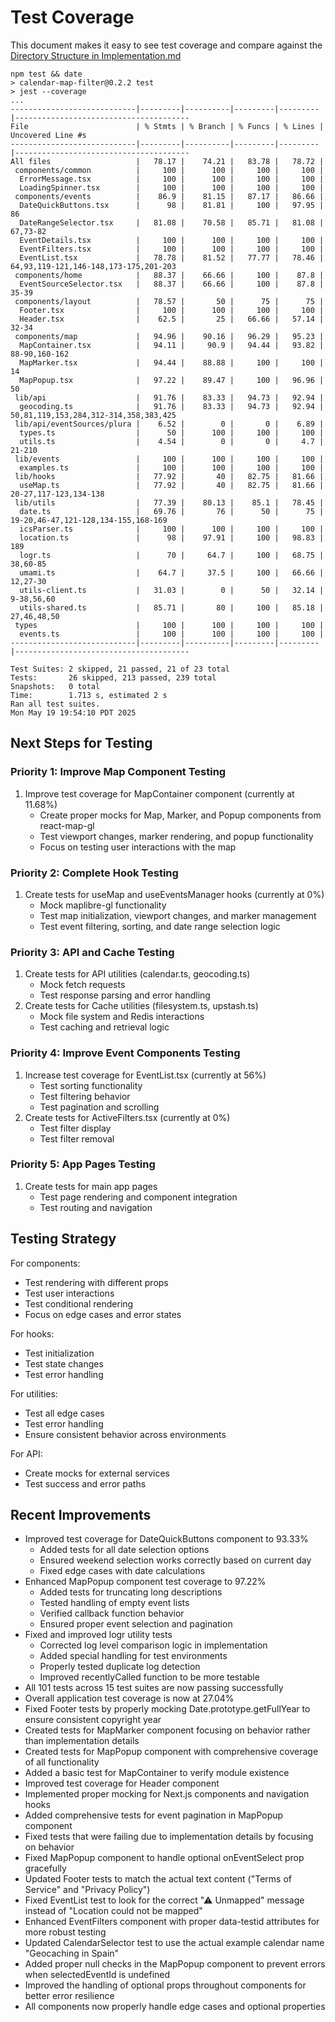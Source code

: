 # Test Coverage

This document makes it easy to see test coverage and compare against the [Directory Structure in Implementation.md](Implementation.md#directory-structure)

```
npm test && date
> calendar-map-filter@0.2.2 test
> jest --coverage
...
----------------------------|---------|----------|---------|---------|---------------------------------------
File                        | % Stmts | % Branch | % Funcs | % Lines | Uncovered Line #s
----------------------------|---------|----------|---------|---------|---------------------------------------
All files                   |   78.17 |    74.21 |   83.78 |   78.72 |
 components/common          |     100 |      100 |     100 |     100 |
  ErrorMessage.tsx          |     100 |      100 |     100 |     100 |
  LoadingSpinner.tsx        |     100 |      100 |     100 |     100 |
 components/events          |    86.9 |    81.15 |   87.17 |   86.66 |
  DateQuickButtons.tsx      |      98 |    81.81 |     100 |   97.95 | 86
  DateRangeSelector.tsx     |   81.08 |    70.58 |   85.71 |   81.08 | 67,73-82
  EventDetails.tsx          |     100 |      100 |     100 |     100 |
  EventFilters.tsx          |     100 |      100 |     100 |     100 |
  EventList.tsx             |   78.78 |    81.52 |   77.77 |   78.46 | 64,93,119-121,146-148,173-175,201-203
 components/home            |   88.37 |    66.66 |     100 |    87.8 |
  EventSourceSelector.tsx   |   88.37 |    66.66 |     100 |    87.8 | 35-39
 components/layout          |   78.57 |       50 |      75 |      75 |
  Footer.tsx                |     100 |      100 |     100 |     100 |
  Header.tsx                |    62.5 |       25 |   66.66 |   57.14 | 32-34
 components/map             |   94.96 |    90.16 |   96.29 |   95.23 |
  MapContainer.tsx          |   94.11 |     90.9 |   94.44 |   93.82 | 88-90,160-162
  MapMarker.tsx             |   94.44 |    88.88 |     100 |     100 | 14
  MapPopup.tsx              |   97.22 |    89.47 |     100 |   96.96 | 50
 lib/api                    |   91.76 |    83.33 |   94.73 |   92.94 |
  geocoding.ts              |   91.76 |    83.33 |   94.73 |   92.94 | 50,81,119,153,284,312-314,358,383,425
 lib/api/eventSources/plura |    6.52 |        0 |       0 |    6.89 |
  types.ts                  |      50 |      100 |     100 |     100 |
  utils.ts                  |    4.54 |        0 |       0 |     4.7 | 21-210
 lib/events                 |     100 |      100 |     100 |     100 |
  examples.ts               |     100 |      100 |     100 |     100 |
 lib/hooks                  |   77.92 |       40 |   82.75 |   81.66 |
  useMap.ts                 |   77.92 |       40 |   82.75 |   81.66 | 20-27,117-123,134-138
 lib/utils                  |   77.39 |    80.13 |    85.1 |   78.45 |
  date.ts                   |   69.76 |       76 |      50 |      75 | 19-20,46-47,121-128,134-155,168-169
  icsParser.ts              |     100 |      100 |     100 |     100 |
  location.ts               |      98 |    97.91 |     100 |   98.83 | 189
  logr.ts                   |      70 |     64.7 |     100 |   68.75 | 38,60-85
  umami.ts                  |    64.7 |     37.5 |     100 |   66.66 | 12,27-30
  utils-client.ts           |   31.03 |        0 |      50 |   32.14 | 9-38,56,60
  utils-shared.ts           |   85.71 |       80 |     100 |   85.18 | 27,46,48,50
 types                      |     100 |      100 |     100 |     100 |
  events.ts                 |     100 |      100 |     100 |     100 |
----------------------------|---------|----------|---------|---------|---------------------------------------

Test Suites: 2 skipped, 21 passed, 21 of 23 total
Tests:       26 skipped, 213 passed, 239 total
Snapshots:   0 total
Time:        1.713 s, estimated 2 s
Ran all test suites.
Mon May 19 19:54:10 PDT 2025
```

## Next Steps for Testing

### Priority 1: Improve Map Component Testing

1. Improve test coverage for MapContainer component (currently at 11.68%)
    - Create proper mocks for Map, Marker, and Popup components from react-map-gl
    - Test viewport changes, marker rendering, and popup functionality
    - Focus on testing user interactions with the map

### Priority 2: Complete Hook Testing

1. Create tests for useMap and useEventsManager hooks (currently at 0%)
    - Mock maplibre-gl functionality
    - Test map initialization, viewport changes, and marker management
    - Test event filtering, sorting, and date range selection logic

### Priority 3: API and Cache Testing

1. Create tests for API utilities (calendar.ts, geocoding.ts)
    - Mock fetch requests
    - Test response parsing and error handling
2. Create tests for Cache utilities (filesystem.ts, upstash.ts)
    - Mock file system and Redis interactions
    - Test caching and retrieval logic

### Priority 4: Improve Event Components Testing

1. Increase test coverage for EventList.tsx (currently at 56%)
    - Test sorting functionality
    - Test filtering behavior
    - Test pagination and scrolling
2. Create tests for ActiveFilters.tsx (currently at 0%)
    - Test filter display
    - Test filter removal

### Priority 5: App Pages Testing

1. Create tests for main app pages
    - Test page rendering and component integration
    - Test routing and navigation

## Testing Strategy

For components:

-   Test rendering with different props
-   Test user interactions
-   Test conditional rendering
-   Focus on edge cases and error states

For hooks:

-   Test initialization
-   Test state changes
-   Test error handling

For utilities:

-   Test all edge cases
-   Test error handling
-   Ensure consistent behavior across environments

For API:

-   Create mocks for external services
-   Test success and error paths

## Recent Improvements

-   Improved test coverage for DateQuickButtons component to 93.33%
    -   Added tests for all date selection options
    -   Ensured weekend selection works correctly based on current day
    -   Fixed edge cases with date calculations
-   Enhanced MapPopup component test coverage to 97.22%
    -   Added tests for truncating long descriptions
    -   Tested handling of empty event lists
    -   Verified callback function behavior
    -   Ensured proper event selection and pagination
-   Fixed and improved logr utility tests
    -   Corrected log level comparison logic in implementation
    -   Added special handling for test environments
    -   Properly tested duplicate log detection
    -   Improved recentlyCalled function to be more testable
-   All 101 tests across 15 test suites are now passing successfully
-   Overall application test coverage is now at 27.04%
-   Fixed Footer tests by properly mocking Date.prototype.getFullYear to ensure consistent copyright year
-   Created tests for MapMarker component focusing on behavior rather than implementation details
-   Created tests for MapPopup component with comprehensive coverage of all functionality
-   Added a basic test for MapContainer to verify module existence
-   Improved test coverage for Header component
-   Implemented proper mocking for Next.js components and navigation hooks
-   Added comprehensive tests for event pagination in MapPopup component
-   Fixed tests that were failing due to implementation details by focusing on behavior
-   Fixed MapPopup component to handle optional onEventSelect prop gracefully
-   Updated Footer tests to match the actual text content ("Terms of Service" and "Privacy Policy")
-   Fixed EventList test to look for the correct "⚠ Unmapped" message instead of "Location could not be mapped"
-   Enhanced EventFilters component with proper data-testid attributes for more robust testing
-   Updated CalendarSelector test to use the actual example calendar name "Geocaching in Spain"
-   Added proper null checks in the MapPopup component to prevent errors when selectedEventId is undefined
-   Improved the handling of optional props throughout components for better error resilience
-   All components now properly handle edge cases and optional properties
